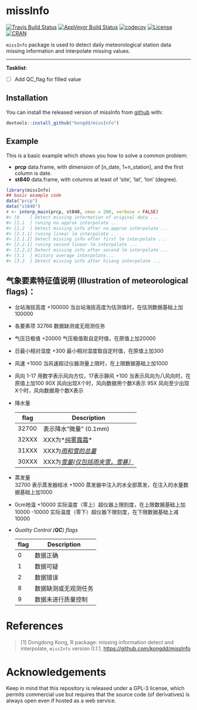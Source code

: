 
<!-- README.md is generated from README.Rmd. Please edit that file -->

# missInfo

[![Travis Build
Status](https://travis-ci.org/kongdd/missInfo.svg?branch=master)](https://travis-ci.org/kongdd/missInfo)
[![AppVeyor Build
Status](https://ci.appveyor.com/api/projects/status/github/kongdd/missInfo?branch=master&svg=true)](https://ci.appveyor.com/project/kongdd/missInfo)
[![codecov](https://codecov.io/gh/kongdd/missInfo/branch/master/graph/badge.svg)](https://codecov.io/gh/kongdd/missInfo)
[![License](http://img.shields.io/badge/license-GPL%20%28%3E=%203%29-brightgreen.svg?style=flat)](http://www.gnu.org/licenses/gpl-3.0.html)
[![CRAN](http://www.r-pkg.org/badges/version/missInfo)](https://cran.r-project.org/package=missInfo)

`missInfo` package is used to detect daily meteorological station data
missing information and interpolate missing values.

-----

**Tasklist**:

  - [ ] Add QC\_flag for filled value

## Installation

You can install the released version of missInfo from [github](https://github.com/kongdd/missInfo) with:

``` r
devtools::install_github("kongdd/missInfo")
```

## Example

This is a basic example which shows you how to solve a common problem:

  - **prcp** data.frame, with dimension of \[n\_date, 1+n\_station\],
    and the first column is date.
  - **st840** data.frame, with columns at least of ‘site’, ‘lat’, ‘lon’
    (degree).

<!-- end list -->

``` r
library(missInfo)
## basic example code
data("prcp")
data("st840")
r <- interp_main(prcp, st840, smax = 200, verbose = FALSE)
#> [0    ] Detect missing information of original data ...
#> [1.1  ] runing na.approx interpolate ...
#> [1.2  ] Detect missing info after na.approx interpolate ...
#> [2.1.1] runing linear lm interpolate ...
#> [2.1.2] Detect missing info after first lm interpolate ...
#> [2.2.1] runing second linear lm interpolate ...
#> [2.2.2] Detect missing info after second lm interpolate ...
#> [3.1  ] History average interpolate...
#> [3.2  ] Detect missing info after hisavg interpolate ...
```

## 气象要素特征值说明 (Illustration of meteorological flags)：

  - 台站海拔高度 +100000 当台站海拔高度为估测值时，在估测数据基础上加100000

  - 各要素项 32766 数据缺测或无观测任务

  - 气压日极值 +20000 气压极值取自定时值，在原值上加20000

  - 日最小相对湿度 +300 最小相对湿度取自定时值，在原值上加300

  - 风速 +1000 当风速超过仪器测量上限时，在上限数据基础上加1000

  - 风向 1-17 用数字表示风向方位，17表示静风 +100 当表示风向为八风向时，在原值上加100 90X
    风向出现X个时，风向数据用个数X表示 95X
    风向至少出现X个时，风向数据用个数X表示

  - 降水量
    
    | flag  | Description                |
    | ----- | -------------------------- |
    | 32700 | 表示降水“微量” (0.1mm)           |
    | 32XXX | XXX为*<u>纯雾露霜</u>*          |
    | 31XXX | XXX为<u>*雨和雪的总量*</u>        |
    | 30XXX | XXX为<u>*雪量(仅包括雨夹雪，雪暴）*</u> |
    

  - 蒸发量  
    32700 表示蒸发器结冰 +1000 蒸发器中注入的水全部蒸发，在注入的水量数据基础上加1000

  - 0cm地温 +10000 实际温度（零上）超仪器上限刻度，在上限数据基础上加10000 -10000
    实际温度（零下）超仪器下限刻度，在下限数据基础上减10000

  - *Quality Control (**QC**) flags*
    
    | flag | Description |
    | ---- | ----------- |
    | 0    | 数据正确        |
    | 1    | 数据可疑        |
    | 2    | 数据错误        |
    | 8    | 数据缺测或无观测任务  |
    | 9    | 数据未进行质量控制   |
    

# **References**

> \[1\] Dongdong Kong, R package: missing information detect and
> interpolate, `missInfo` version 0.1.1,
> <https://github.com/kongdd/missInfo>

# Acknowledgements

Keep in mind that this repository is released under a GPL-3 license,
which permits commercial use but requires that the source code (of
derivatives) is always open even if hosted as a web service.
